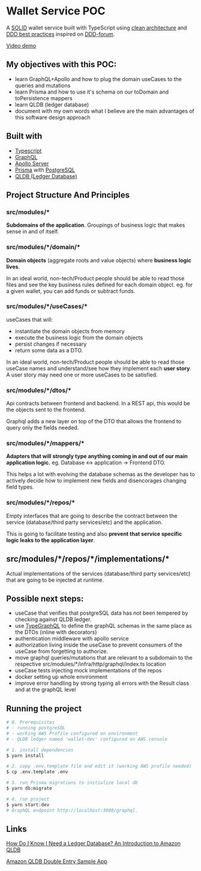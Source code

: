# Wallet Service POC

A [SOLID](https://khalilstemmler.com/articles/solid-principles/solid-typescript/) wallet service built with TypeScript using [clean architecture](https://khalilstemmler.com/articles/software-design-architecture/organizing-app-logic/) and [DDD best practices](https://khalilstemmler.com/articles/domain-driven-design-intro/) inspired on [DDD-forum](https://github.com/stemmlerjs/ddd-forum).

[Video demo](https://user-images.githubusercontent.com/17117431/157273685-07c1ce62-a38b-469d-a6cd-34f436444031.mp4)

## My objectives with this POC:

- learn GraphQL+Apollo and how to plug the domain useCases to the queries and mutations
- learn Prisma and how to use it's schema on our toDomain and toPersistence mappers
- learn QLDB (ledger database)
- document with my own words what I believe are the main advantages of this software design approach

## Built with

- [Typescript](https://www.typescriptlang.org/)
- [GraphQL](https://graphql.org/)
- [Apollo Server](https://www.apollographql.com/)
- [Prisma](https://www.prisma.io/) with [PostgreSQL](https://www.postgresql.org/)
- [QLDB (Ledger Database)](https://aws.amazon.com/qldb/)

## Project Structure And Principles

### src/modules/\*

**Subdomains of the application**. Groupings of business logic that makes sense in and of itself.

### src/modules/\*/domain/\*

**Domain objects** (aggregate roots and value objects) where **business logic lives**.

In an ideal world, non-tech/Product people should be able to read those files and see the key business rules defined for each domain object.
eg. for a given wallet, you can add funds or subtract funds.

### src/modules/\*/useCases/\*

useCases that will:

- instantiate the domain objects from memory
- execute the business logic from the domain objects
- persist changes if necessary
- return some data as a DTO.

In an ideal world, non-tech/Product people should be able to read those useCase names and understand/see how they implement each **user story**. A user story may need one or more useCases to be satisfied.

### src/modules/\*/dtos/\*

Api contracts between frontend and backend. In a REST api, this would be the objects sent to the frontend.

Graphql adds a new layer on top of the DTO that allows the frontend to query only the fields needed.

### src/modules/\*/mappers/\*

**Adapters that will strongly type anything coming in and out of our main application logic.** eg. Database <-> application -> Frontend DTO.

This helps a lot with evolving the database schemas as the developer has to actively decide how to implement new fields and disencorages changing field types.

### src/modules/\*/repos/\*

Empty interfaces that are going to describe the contract between the service (database/third party services/etc) and the application.

This is going to facilitate testing and also **prevent that service specific logic leaks to the application layer**.

## src/modules/\*/repos/\*/implementations/\*

Actual implementations of the services (database/third party services/etc) that are going to be injected at runtime.

## Possible next steps:

- useCase that verifies that postgreSQL data has not been tempered by checking against QLDB ledger.
- use [TypeGraphQL](https://typegraphql.com/) to define the graphQL schemas in the same place as the DTOs (inline with decorators)
- authentication middleware with apollo service
- authorization living inside the useCase to prevent consumers of the useCase from forgetting to authorize.
- move graphql queries/mutations that are relevant to a subdomain to the respective src/modules/\*/infra/http/graphql/index.ts location
- useCase tests injecting mock implementations of the repos
- docker setting up whole environment
- improve error handling by strong typing all errors with the Result class and at the graphQL level

## Running the project

```bash
# 0. Prerequisites
# - running postgreSQL
# - working AWS Profile configured on environment
# - QLDB ledger named 'wallet-dev' configured on AWS console

# 1. install dependencies
$ yarn install

# 2. copy .env.template file and edit it (working AWS profile needed)
$ cp .env.template .env

# 3. run Prisma migrations to initialize local db
$ yarn db:migrate

# 4. run project
$ yarn start:dev
# GraphQL endpoint http://localhost:3000/graphql.
```

## Links

[How Do I Know I Need a Ledger Database? An Introduction to Amazon QLDB](https://www.youtube.com/watch?v=blIku5CWYzU)

[Amazon QLDB Double Entry Sample App](https://github.com/aws-samples/amazon-qldb-double-entry-sample-java)
